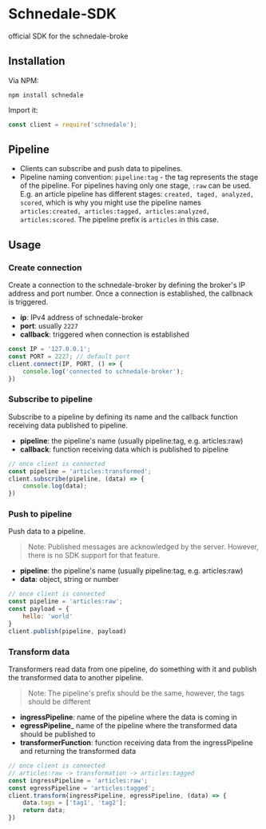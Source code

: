 # Schnedale-SDK
official SDK for the schnedale-broke

## Installation
Via NPM:
```
npm install schnedale
```
Import it:
```javascript
const client = require('schnedale');
```

## Pipeline
- Clients can subscribe and push data to pipelines.
- Pipeline naming convention: `pipeline:tag` - the tag represents the stage of the pipeline. For pipelines having only one stage, `:raw` can be used. E.g. an article pipeline has different stages: `created, taged, analyzed, scored`, which is why you might use the pipeline names `articles:created, articles:tagged, articles:analyzed, articles:scored`. The pipeline prefix is `articles` in this case.

## Usage

### Create connection
Create a connection to the schnedale-broker by defining the broker's IP address and port number. Once a connection is established, the callbnack is triggered.

- __ip__: IPv4 address of schnedale-broker
- __port__: usually `2227`
- __callback__: triggered when connection is established

```javascript
const IP = '127.0.0.1';
const PORT = 2227; // default port
client.connect(IP, PORT, () => {
    console.log('connected to schnedale-broker');
})
```

### Subscribe to pipeline
Subscribe to a pipeline by defining its name and the callback function receiving data published to pipeline.

- __pipeline__: the pipeline's name (usually pipeline:tag, e.g. articles:raw)
- __callback__: function receiving data which is published to pipeline

```javascript
// once client is connected
const pipeline = 'articles:transformed';
client.subscribe(pipeline, (data) => {
    console.log(data);
})
```

### Push to pipeline
Push data to a pipeline. 

> Note: Published messages are acknowledged by the server. However, there is no SDK support for that feature.

- __pipeline__: the pipeline's name (usually pipeline:tag, e.g. articles:raw)
- __data__: object, string or number 

```javascript
// once client is connected
const pipeline = 'articles:raw';
const payload = {
    hello: 'world'
}
client.publish(pipeline, payload)
```

### Transform data
Transformers read data from one pipeline, do something with it and publish the transformed data to another pipeline.

> Note: The pipeline's prefix should be the same, however, the tags should be different

- __ingressPipeline__: name of the pipeline where the data is coming in
- __egressPipeline___ name of the pipeline where the transformed data should be published to
- __transformerFunction__: function receiving data from the ingressPipeline and returning the transformed data

```javascript
// once client is connected
// articles:raw -> transformation -> articles:tagged
const ingressPipeline = 'articles:raw';
const egressPipeline = 'articles:tagged';
client.transform(ingressPipeline, egressPipeline, (data) => {
    data.tags = ['tag1', 'tag2'];
    return data;
})
```